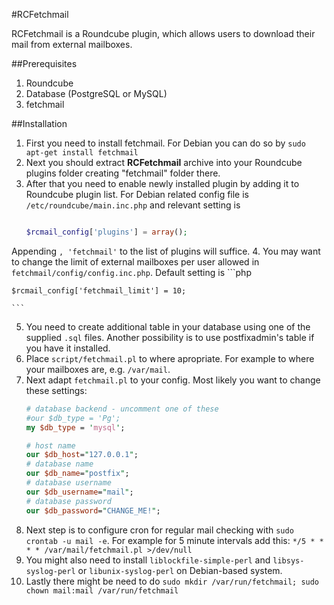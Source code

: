 #RCFetchmail

RCFetchmail is a Roundcube plugin, which allows users to download their mail from external mailboxes.

##Prerequisites
1. Roundcube
2. Database (PostgreSQL or MySQL)
3. fetchmail

##Installation
1. First you need to install fetchmail. For Debian you can do so by `sudo apt-get install fetchmail`
2. Next you should extract **RCFetchmail** archive into your Roundcube plugins folder creating "fetchmail" folder there.
3. After that you need to enable newly installed plugin by adding it to Roundcube plugin list. For Debian related config file is `/etc/roundcube/main.inc.php` and relevant setting is 
	```php
	
	$rcmail_config['plugins'] = array();
	
	```
Appending `, 'fetchmail'` to the list of plugins will suffice.
4. You may want to change the limit of external mailboxes per user allowed in `fetchmail/config/config.inc.php`. Default setting is 
	```php
	
	$rcmail_config['fetchmail_limit'] = 10;
	
	```
5. You need to create additional table in your database using one of the supplied `.sql` files. Another possibility is to use postfixadmin's table if you have it installed. 
6. Place `script/fetchmail.pl` to where apropriate. For example to where your mailboxes are, e.g. `/var/mail`.
7. Next adapt `fetchmail.pl` to your config. Most likely you want to change these settings:
	```perl
	# database backend - uncomment one of these
	#our $db_type = 'Pg';
	my $db_type = 'mysql';

	# host name
	our $db_host="127.0.0.1";
	# database name
	our $db_name="postfix";
	# database username
	our $db_username="mail";
	# database password
	our $db_password="CHANGE_ME!";
	```
8. Next step is to configure cron for regular mail checking with `sudo crontab -u mail -e`. For example for 5 minute intervals add this: `*/5 * * * * /var/mail/fetchmail.pl >/dev/null`
9. You might also need to install `liblockfile-simple-perl` and `libsys-syslog-perl` or `libunix-syslog-perl` on Debian-based system.
10. Lastly there might be need to do `sudo mkdir /var/run/fetchmail; sudo chown mail:mail /var/run/fetchmail`
